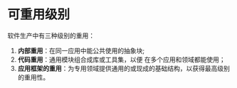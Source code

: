 # 可重用级别
软件生产中有三种级别的重用：
1. **内部重用**：在同一应用中能公共使用的抽象块;
2. **代码重用**：通用模块组合成库或工具集，以便 在多个应用和领域都能使用；
3. **应用框架的重用**：为专用领域提供通用的或现成的基础结构，以获得最高级别的重用性。